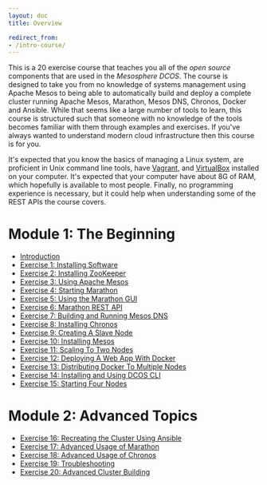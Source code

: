 ```yaml
---
layout: doc
title: Overview

redirect_from:
- /intro-course/
---
```


This is a 20 exercise course that teaches you all of the *open source* components that are used in the *Mesosphere DCOS*.  The course is designed to take you from no knowledge of systems management using Apache Mesos to being able to automatically build and deploy a complete cluster running Apache Mesos, Marathon, Mesos DNS, Chronos, Docker and Ansible.  While that seems like a large number of tools to learn, this course is structured such that someone with no knowledge of the tools becomes familiar with them through examples and exercises.  If you've always wanted to understand modern cloud infrastructure then this course is for you.

It's expected that you know the basics of managing a Linux system, are proficient in Unix command line tools, have [Vagrant](https://www.vagrantup.com/), and [VirtualBox](https://www.virtualbox.org/) installed on your computer.  It's expected that your computer have about 8G of RAM, which hopefully is available to most people.  Finally, no programming experience is necessary, but it could help when understanding some of the REST APIs the course covers.

Module 1: The Beginning
=======================

* [Introduction](/advanced-course/introduction/)
* [Exercise 1: Installing Software](/advanced-course/installing-software/)
* [Exercise 2: Installing ZooKeeper](/advanced-course/installing-zookeeper/)
* [Exercise 3: Using Apache Mesos](/advanced-course/using-apache-mesos/)
* [Exercise 4: Starting Marathon](/advanced-course/starting-marathon/)
* [Exercise 5: Using the Marathon GUI](/advanced-course/using-the-marathon-gui/)
* [Exercise 6: Marathon REST API](/advanced-course/marathon-rest-api/)
* [Exercise 7: Building and Running Mesos DNS](/advanced-course/building-and-running-mesos-dns/)
* [Exercise 8: Installing Chronos](/advanced-course/installing-chronos/)
* [Exercise 9: Creating A Slave Node](/advanced-course/creating-a-slave-node/)
* [Exercise 10: Installing Mesos](/advanced-course/installing-mesos/)
* [Exercise 11: Scaling To Two Nodes](/advanced-course/scaling-to-two-nodes/)
* [Exercise 12: Deploying A Web App With Docker](/advanced-course/deploying-a-web-app-using-docker/)
* [Exercise 13: Distributing Docker To Multiple Nodes](/advanced-course/distributing-docker-to-multiple-nodes/)
* [Exercise 14: Installing and Using DCOS CLI](/advanced-course/installing-and-using-dcos-cli/)
* [Exercise 15: Starting Four Nodes](/advanced-course/starting-four-nodes/)

Module 2: Advanced Topics
=========================

* [Exercise 16: Recreating the Cluster Using Ansible](/advanced-course/recreating-the-cluster-using-ansible/)
* [Exercise 17: Advanced Usage of Marathon](/advanced-course/advanced-usage-of-marathon/)
* [Exercise 18: Advanced Usage of Chronos](/advanced-course/advanced-usage-of-chronos/)
* [Exercise 19: Troubleshooting](/advanced-course/troubleshooting/)
* [Exercise 20: Advanced Cluster Building](/advanced-course/advanced-cluster-building/)


